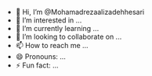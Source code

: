- 👋 Hi, I’m @Mohamadrezaalizadehhesari
- 👀 I’m interested in ...
- 🌱 I’m currently learning ...
- 💞️ I’m looking to collaborate on ...
- 📫 How to reach me ...
- 😄 Pronouns: ...
- ⚡ Fun fact: ...

<!---
Mohamadrezaalizadehhesari/Mohamadrezaalizadehhesari is a ✨ special ✨ repository because its `README.md` (this file) appears on your GitHub profile.
You can click the Preview link to take a look at your changes.
--->
